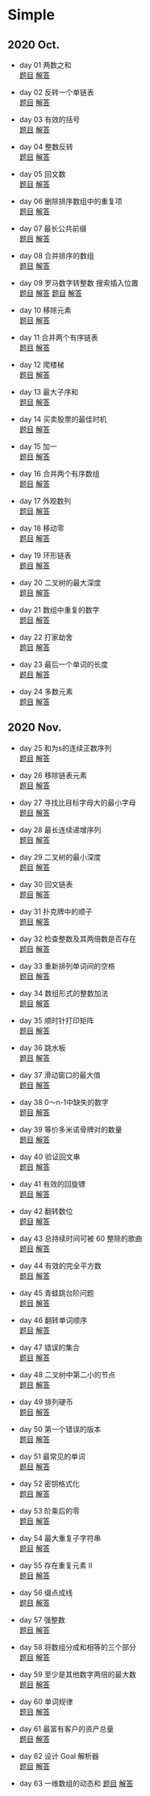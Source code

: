 # Simple

## 2020 Oct.

* day 01 两数之和  
<a href="https://leetcode-cn.com/problems/two-sum/">题目</a>
<a href="https://github.com/RexJoush/leetcode/blob/master/src/October20/day01TwoSum/TwoSum.java">解答</a>

* day 02 反转一个单链表  
<a href="https://leetcode-cn.com/problems/reverse-linked-list/">题目</a>
<a href="https://github.com/RexJoush/leetcode/blob/master/src/October20/day02ReverseList/ReverseList.java">解答</a>

* day 03 有效的括号  
<a href="https://leetcode-cn.com/problems/valid-parentheses/">题目</a>
<a href="https://github.com/RexJoush/leetcode/blob/master/src/October20/day03ValidParentheses/ValidParentheses.java">解答</a>

* day 04 整数反转  
<a href="https://leetcode-cn.com/problems/reverse-integer/">题目</a>
<a href="https://github.com/RexJoush/leetcode/blob/master/src/October20/day04ReverseInteger/ReverseInteger.java">解答</a>

* day 05 回文数  
<a href="https://leetcode-cn.com/problems/palindrome-number/">题目</a>
<a href="https://github.com/RexJoush/leetcode/blob/master/src/October20/day05PalindromeNumber/PalindromeNumber.java">解答</a>

* day 06 删除排序数组中的重复项  
<a href="https://leetcode-cn.com/problems/remove-duplicates-from-sorted-array/">题目</a>
<a href="https://github.com/RexJoush/leetcode/blob/master/src/October20/day06RemoveDuplicatesFromSortedArray/RemoveDuplicatesFromSortedArray.java">解答</a>

* day 07 最长公共前缀  
<a href="https://leetcode-cn.com/problems/longest-common-prefix/">题目</a>
<a href="https://github.com/RexJoush/leetcode/blob/master/src/October20/day07LongestCommonPrefix/LongestCommonPrefix.java">解答</a>

* day 08 合并排序的数组  
<a href="https://leetcode-cn.com/problems/sorted-merge-lcci/">题目</a>
<a href="https://github.com/RexJoush/leetcode/blob/master/src/October20/day08SortedMergeLcci/SortedMergeLcci.java">解答</a>

* day 09 罗马数字转整数 搜索插入位置  
<a href="https://leetcode-cn.com/problems/roman-to-integer/">题目</a>
<a href="https://github.com/RexJoush/leetcode/blob/master/src/October20/day09RomanToIntegerAndSearchInsertPosition/RomanToInteger.java">解答</a>
<a href="https://leetcode-cn.com/problems/search-insert-position/">题目</a>
<a href="https://github.com/RexJoush/leetcode/blob/master/src/October20/day09RomanToIntegerAndSearchInsertPosition/SearchInsertPosition.java">解答</a>

* day 10 移除元素  
<a href="https://leetcode-cn.com/problems/remove-element/">题目</a>
<a href="https://github.com/RexJoush/leetcode/blob/master/src/October20/day10RemoveElement/RemoveElement.java">解答</a>

* day 11 合并两个有序链表  
<a href="https://leetcode-cn.com/problems/merge-two-sorted-lists/">题目</a>
<a href="https://github.com/RexJoush/leetcode/blob/master/src/October20/day11MergeTwoSortedLists/MergeTwoSortedLists.java">解答</a>

* day 12 爬楼梯  
<a href="https://leetcode-cn.com/problems/climbing-stairs/">题目</a>
<a href="https://github.com/RexJoush/leetcode/blob/master/src/October20/day12ClimbingStairs/ClimbingStairs.java">解答</a>

* day 13 最大子序和  
<a href="https://leetcode-cn.com/problems/maximum-subarray/">题目</a>
<a href="https://github.com/RexJoush/leetcode/blob/master/src/October20/day13MaximumSubarray/MaximumSubarray.java">解答</a>

* day 14 买卖股票的最佳时机  
<a href="https://leetcode-cn.com/problems/best-time-to-buy-and-sell-stock/">题目</a>
<a href="https://github.com/RexJoush/leetcode/blob/master/src/October20/day14BestTimeToBuyAndSellStock/BestTimeToBuyAndSellStock.java">解答</a>

* day 15 加一  
<a href="https://leetcode-cn.com/problems/plus-one/">题目</a>
<a href="https://github.com/RexJoush/leetcode/blob/master/src/October20/day15PlusOne/PlusOne.java">解答</a>

* day 16 合并两个有序数组  
<a href="https://leetcode-cn.com/problems/merge-sorted-array/">题目</a>
<a href="https://github.com/RexJoush/leetcode/blob/master/src/October20/day16ImplementStrstrAndMergeSortedArray/MergeSortedArray.java">解答</a>

* day 17 外观数列  
<a href="https://leetcode-cn.com/problems/count-and-say/">题目</a>
<a href="https://github.com/RexJoush/leetcode/blob/master/src/October20/day17CountAndSay/CountAndSay.java">解答</a>

* day 18 移动零  
<a href="https://leetcode-cn.com/problems/move-zeroes/">题目</a>
<a href="https://github.com/RexJoush/leetcode/blob/master/src/October20/day18MoveZeroes/MoveZeroes.java">解答</a>

* day 19 环形链表  
<a href="https://leetcode-cn.com/problems/linked-list-cycle/">题目</a>
<a href="https://github.com/RexJoush/leetcode/blob/master/src/October20/day19LinkedListCycle/LinkedListCycle.java">解答</a>

* day 20 二叉树的最大深度  
<a href="https://leetcode-cn.com/problems/maximum-depth-of-binary-tree/">题目</a>
<a href="https://github.com/RexJoush/leetcode/blob/master/src/October20/day20MaximumDepthOfBinaryTree/MaximumDepthOfBinaryTree.java">解答</a>

* day 21 数组中重复的数字  
<a href="https://leetcode-cn.com/problems/shu-zu-zhong-zhong-fu-de-shu-zi-lcof/">题目</a>
<a href="https://github.com/RexJoush/leetcode/blob/master/src/October20/day21RepeatNum/RepeatNum.java">解答</a>

* day 22 打家劫舍  
<a href="https://leetcode-cn.com/problems/house-robber/">题目</a>
<a href="https://github.com/RexJoush/leetcode/blob/master/src/October20/day22HouseRobber/HouseRobber.java">解答</a>

* day 23 最后一个单词的长度  
<a href="https://leetcode-cn.com/problems/length-of-last-word/">题目</a>
<a href="https://github.com/RexJoush/leetcode/blob/master/src/October20/day23LengthOfLastWord/LengthOfLastWord.java">解答</a>

* day 24 多数元素  
<a href="https://leetcode-cn.com/problems/majority-element/">题目</a>
<a href="https://github.com/RexJoush/leetcode/blob/master/src/October20/day24MajorityElement/MajorityElement.java">解答</a>

## 2020 Nov.

* day 25 和为s的连续正数序列  
<a href="https://leetcode-cn.com/problems/he-wei-sde-lian-xu-zheng-shu-xu-lie-lcof/">题目</a>
<a href="https://github.com/RexJoush/leetcode/blob/master/src/November20/day25SequenceOfContinuousSum/SequenceOfContinuousSum.java">解答</a>

* day 26 移除链表元素  
<a href="https://leetcode-cn.com/problems/remove-linked-list-elements/">题目</a>
<a href="https://github.com/RexJoush/leetcode/blob/master/src/November20/day26RemoveLinkedListElements/RemoveLinkedListElements.java">解答</a>

* day 27 寻找比目标字母大的最小字母  
<a href="https://leetcode-cn.com/problems/find-smallest-letter-greater-than-target/">题目</a>
<a href="https://github.com/RexJoush/leetcode/blob/master/src/November20/day27FindSmallestLetterGreaterThanTarget/FindSmallestLetterGreaterThanTarget.java">解答</a>

* day 28 最长连续递增序列  
<a href="https://leetcode-cn.com/problems/longest-continuous-increasing-subsequence/">题目</a>
<a href="https://github.com/RexJoush/leetcode/blob/master/src/November20/day28LongestContinuousIncreasingSubsequence/LongestContinuousIncreasingSubsequence.java">解答</a>

* day 29 二叉树的最小深度  
<a href="https://leetcode-cn.com/problems/minimum-depth-of-binary-tree/">题目</a>
<a href="https://github.com/RexJoush/leetcode/blob/master/src/November20/day29MinimumDepthOfBinaryTree/MinimumDepthOfBinaryTree.java">解答</a>

* day 30 回文链表  
<a href="https://leetcode-cn.com/problems/palindrome-linked-list/">题目</a>
<a href="https://github.com/RexJoush/leetcode/blob/master/src/November20/day30PalindromeLinkedList/PalindromeLinkedList.java">解答</a>

* day 31 扑克牌中的顺子  
<a href="https://leetcode-cn.com/problems/bu-ke-pai-zhong-de-shun-zi-lcof/">题目</a>
<a href="https://github.com/RexJoush/leetcode/blob/master/src/November20/day31SeriesInPoker/SeriesInPoker.java">解答</a>

* day 32 检查整数及其两倍数是否存在  
<a href="https://leetcode-cn.com/problems/check-if-n-and-its-double-exist/">题目</a>
<a href="https://github.com/RexJoush/leetcode/blob/master/src/November20/day32CheckIfNAndItsDoubleExist/CheckIfNAndItsDoubleExist.java">解答</a>

* day 33 重新排列单词间的空格  
<a href="https://leetcode-cn.com/problems/rearrange-spaces-between-words/">题目</a>
<a href="https://github.com/RexJoush/leetcode/blob/master/src/November20/day33RearrangeSpacesBetweenWords/RearrangeSpacesBetweenWords.java">解答</a>

* day 34 数组形式的整数加法  
<a href="https://leetcode-cn.com/problems/add-to-array-form-of-integer/">题目</a>
<a href="https://github.com/RexJoush/leetcode/blob/master/src/November20/day34AddToArrayFormOfInteger/AddToArrayFormOfInteger.java">解答</a>

* day 35 顺时针打印矩阵  
<a href="https://leetcode-cn.com/problems/shun-shi-zhen-da-yin-ju-zhen-lcof/">题目</a>
<a href="https://github.com/RexJoush/leetcode/blob/master/src/November20/day35ClockwisePrintMatrix/ClockwisePrintMatrix.java">解答</a>

* day 36 跳水板  
<a href="https://leetcode-cn.com/problems/diving-board-lcci/">题目</a>
<a href="https://github.com/RexJoush/leetcode/blob/master/src/November20/day36DivingBoardLcci/DivingBoardLcci.java">解答</a>

* day 37 滑动窗口的最大值  
<a href="https://leetcode-cn.com/problems/hua-dong-chuang-kou-de-zui-da-zhi-lcof/">题目</a>
<a href="https://github.com/RexJoush/leetcode/blob/master/src/November20/day37MaximumValueOfSlidingWindow/MaximumValueOfSlidingWindow.java">解答</a>

* day 38 0～n-1中缺失的数字  
<a href="https://leetcode-cn.com/problems/que-shi-de-shu-zi-lcof/">题目</a>
<a href="https://github.com/RexJoush/leetcode/blob/master/src/November20/day38MissingNumber/MissingNumber.java">解答</a>

* day 39 等价多米诺骨牌对的数量  
<a href="https://leetcode-cn.com/problems/number-of-equivalent-domino-pairs/">题目</a>
<a href="https://github.com/RexJoush/leetcode/blob/master/src/November20/day39NumberOfEquivalentDominoPairs/NumberOfEquivalentDominoPairs.java">解答</a>

* day 40 验证回文串  
<a href="https://leetcode-cn.com/problems/valid-palindrome/">题目</a>
<a href="https://github.com/RexJoush/leetcode/blob/master/src/November20/day40ValidPalindrome/ValidPalindrome.java">解答</a>

* day 41 有效的回旋镖  
<a href="https://leetcode-cn.com/problems/valid-boomerang/">题目</a>
<a href="https://github.com/RexJoush/leetcode/blob/master/src/November20/day41ValidBoomerang/ValidBoomerang.java">解答</a>

* day 42 翻转数位  
<a href="https://leetcode-cn.com/problems/reverse-bits-lcci/">题目</a>
<a href="https://github.com/RexJoush/leetcode/blob/master/src/November20/day42ReverseBitsLcci/ReverseBitsLcci.java">解答</a>

* day 43 总持续时间可被 60 整除的歌曲  
<a href="https://leetcode-cn.com/problems/pairs-of-songs-with-total-durations-divisible-by-60/">题目</a>
<a href="https://github.com/RexJoush/leetcode/blob/master/src/November20/day43PairsOfSongsWithTotalDurationsDivisible/PairsOfSongsWithTotalDurationsDivisible.java">解答</a>

* day 44 有效的完全平方数  
<a href="https://leetcode-cn.com/problems/valid-perfect-square/">题目</a>
<a href="https://github.com/RexJoush/leetcode/blob/master/src/November20/day44ValidPerfectSquare/ValidPerfectSquare.java">解答</a>

* day 45 青蛙跳台阶问题  
<a href="https://leetcode-cn.com/problems/qing-wa-tiao-tai-jie-wen-ti-lcof/">题目</a>
<a href="https://github.com/RexJoush/leetcode/blob/master/src/November20/day45FrogsJumpTheSteps/FrogsJumpTheSteps.java">解答</a>

* day 46 翻转单词顺序  
<a href="https://leetcode-cn.com/problems/fan-zhuan-dan-ci-shun-xu-lcof/">题目</a>
<a href="https://github.com/RexJoush/leetcode/blob/master/src/November20/day46FlipWordOrder/FlipWordOrder.java">解答</a>

* day 47 错误的集合  
<a href="https://leetcode-cn.com/problems/set-mismatch/">题目</a>
<a href="https://github.com/RexJoush/leetcode/blob/master/src/November20/day47SetMismatch/SetMismatch.java">解答</a>

* day 48 二叉树中第二小的节点  
<a href="https://leetcode-cn.com/problems/second-minimum-node-in-a-binary-tree/">题目</a>
<a href="https://github.com/RexJoush/leetcode/blob/master/src/November20/day48SecondToLast/SecondToLast.java">解答</a>

* day 49 排列硬币  
<a href="https://leetcode-cn.com/problems/arranging-coins/">题目</a>
<a href="https://github.com/RexJoush/leetcode/blob/master/src/November20/day49ArrangingCoins/ArrangingCoins.java">解答</a>

* day 50 第一个错误的版本  
<a href="https://leetcode-cn.com/problems/first-bad-version/">题目</a>
<a href="https://github.com/RexJoush/leetcode/blob/master/src/November20/day50FirstBadVersion/FirstBadVersion.java">解答</a>

* day 51 最常见的单词  
<a href="https://leetcode-cn.com/problems/most-common-word/">题目</a>
<a href="https://github.com/RexJoush/leetcode/blob/master/src/November20/day51MostCommonWord/MostCommonWord.java">解答</a>

* day 52 密钥格式化  
<a href="https://leetcode-cn.com/problems/license-key-formatting/">题目</a>
<a href="https://github.com/RexJoush/leetcode/blob/master/src/November20/day52LicenseKeyFormatting/LicenseKeyFormatting.java">解答</a>

* day 53 阶乘后的零  
<a href="https://leetcode-cn.com/problems/factorial-trailing-zeroes/">题目</a>
<a href="https://github.com/RexJoush/leetcode/blob/master/src/November20/day53FactorialTrailingZeroes/FactorialTrailingZeroes.java">解答</a>

* day 54 最大重复子字符串  
<a href="https://leetcode-cn.com/problems/maximum-repeating-substring/">题目</a>
<a href="https://github.com/RexJoush/leetcode/blob/master/src/November20/day54MaximumRepeatingSubstring/MaximumRepeatingSubstring.java">解答</a>

* day 55 存在重复元素 II  
<a href="https://leetcode-cn.com/problems/contains-duplicate-ii/">题目</a>
<a href="https://github.com/RexJoush/leetcode/blob/master/src/December20/day55ContainsDuplicate/ContainsDuplicate.java">解答</a>

* day 56 缀点成线  
<a href="https://leetcode-cn.com/problems/check-if-it-is-a-straight-line/">题目</a>
<a href="https://github.com/RexJoush/leetcode/blob/master/src/December20/day56CheckStraightLine/CheckStraightLine.java">解答</a>

* day 57 强整数  
<a href="https://leetcode-cn.com/problems/powerful-integers/">题目</a>
<a href="https://github.com/RexJoush/leetcode/blob/master/src/December20/day57PowerfulIntegers/PowerfulIntegers.java">解答</a>

* day 58 将数组分成和相等的三个部分  
<a href="https://leetcode-cn.com/problems/partition-array-into-three-parts-with-equal-sum/">题目</a>
<a href="https://github.com/RexJoush/leetcode/blob/master/src/December20/day58TrisectionNums/TrisectionNums.java">解答</a>

* day 59 至少是其他数字两倍的最大数  
<a href="https://leetcode-cn.com/problems/largest-number-at-least-twice-of-others/">题目</a>
<a href="https://github.com/RexJoush/leetcode/blob/master/src/December20/day59TwiceOfOthers/TwiceOfOthers.java">解答</a>

* day 60 单词规律  
<a href="https://leetcode-cn.com/problems/word-pattern/">题目</a>
<a href="https://github.com/RexJoush/leetcode/blob/master/src/December20/day60WordPattern/WordPattern.java">解答</a>

* day 61 最富有客户的资产总量  
<a href="https://leetcode-cn.com/problems/richest-customer-wealth/">题目</a>
<a href="https://github.com/RexJoush/leetcode/blob/master/src/December20/day61RichestCustomerWealth/RichestCustomerWealth.java">解答</a>

* day 62 设计 Goal 解析器  
<a href="https://leetcode-cn.com/problems/goal-parser-interpretation/">题目</a>
<a href="https://github.com/RexJoush/leetcode/blob/master/src/December20/day62GoalParserInterpretation/GoalParserInterpretation.java">解答</a>

* day 63 一维数组的动态和
<a href="https://leetcode-cn.com/problems/running-sum-of-1d-array/">题目</a>
<a href="https://github.com/RexJoush/leetcode/blob/master/src/December20/day63RunningSumOfArray/RunningSumOfArray.java">解答</a>


